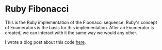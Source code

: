 # Ruby Fibonacci

This is the Ruby implementation of the Fibonacci sequence. Ruby's concept
of Enumerators is the basis for this implementation. After an Enumerator is
created, we can interact with it the same way we would any other.

I wrote a blog post about this code [here](http://blog.asonix.dog/post/157907378659/who-wants-to-learn-ruby-hey-heres-a-nice-post).
